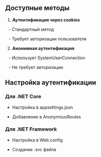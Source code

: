 ## Доступные методы
1. **Аутентификация через cookies**

   - Стандартный метод

   - Требует авторизации пользователя

2. **Анонимная аутентификация**

   - Использует SystemUserConnection

   - Не требует авторизации

## Настройка аутентификации

### Для .NET Core

- Настройка в appsettings.json

- Добавление в AnonymousRoutes
### Для .NET Framework

- Настройка в Web.config

- Создание .svc файла